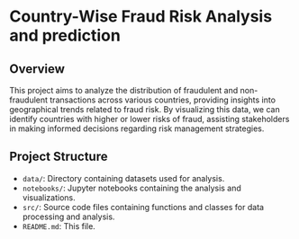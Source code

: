 # Country-Wise Fraud Risk Analysis and prediction

## Overview

This project aims to analyze the distribution of fraudulent and non-fraudulent transactions across various countries, providing insights into geographical trends related to fraud risk. By visualizing this data, we can identify countries with higher or lower risks of fraud, assisting stakeholders in making informed decisions regarding risk management strategies.

## Project Structure

- `data/`: Directory containing datasets used for analysis.
- `notebooks/`: Jupyter notebooks containing the analysis and visualizations.
- `src/`: Source code files containing functions and classes for data processing and analysis.
- `README.md`: This file.
